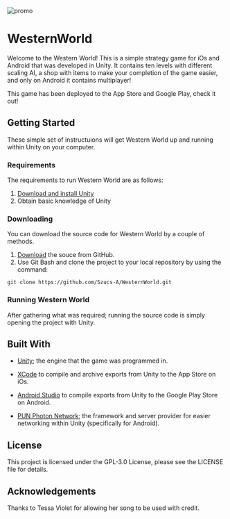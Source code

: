 ![promo](https://user-images.githubusercontent.com/35391412/49332242-a3a1bf80-f577-11e8-8f9d-bea074eaa7dc.png)
# WesternWorld
Welcome to the Western World! This is a simple strategy game for iOs and Android that was developed in Unity. It contains ten levels with different scaling AI, a shop with items to make your completion of the game easier, and only on Android it contains multiplayer!

This game has been deployed to the App Store and Google Play, check it out!

## Getting Started
These simple set of instructuions will get Western World up and running within Unity on your computer.

### Requirements
The requirements to run Western World are as follows:
  1. [Download and install Unity](https://unity3d.com/)
  2. Obtain basic knowledge of Unity
  
### Downloading
You can download the source code for Western World by a couple of methods.
  1. [Download](https://github.com/Szucs-A/WesternWorld/archive/master.zip) the souce from GitHub.  
  2. Use Git Bash and clone the project to your local repository by using the command:
  ```
  git clone https://github.com/Szucs-A/WesternWorld.git
  ```

### Running Western World
After gathering what was required; running the source code is simply opening the project with Unity.

## Built With
- [Unity](https://unity3d.com/); the engine that the game was programmed in.

- [XCode](https://developer.apple.com/xcode/) to compile and archive exports from Unity to the App Store on iOs.

- [Android Studio](https://developer.android.com/studio/) to compile exports from Unity to the Google Play Store on Android.

- [PUN Photon Network](https://www.photonengine.com/en/pun); the framework and server provider for easier networking within Unity (specifically for Android).

## License
This project is licensed under the GPL-3.0 License, please see the LICENSE file for details.

## Acknowledgements
Thanks to Tessa Violet for allowing her song to be used with credit.
